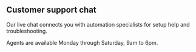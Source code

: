 ## Customer support chat

Our live chat connects you with automation specialists for setup help and troubleshooting.

Agents are available Monday through Saturday, 9am to 6pm.
